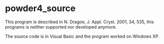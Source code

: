 # powder4_source


 This program is described in N. Dragoe, J. Appl. Cryst. 2001, 34, 535, this programs is neither supported nor developed  anymore.

 The source code is in Visual Basic and the program worked on Windows XP.
